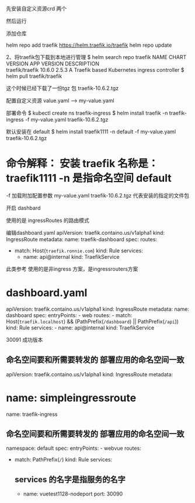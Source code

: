 先安装自定义资源crd 两个

然后运行




添加仓库 

helm repo add traefik https://helm.traefik.io/traefik
helm repo update



2、将traefik包下载到本地进行管理
$ helm  search repo traefik
NAME           	CHART VERSION	APP VERSION	DESCRIPTION                                  
traefik/traefik	10.6.0       	2.5.3      	A Traefik based Kubernetes ingress controller
$ helm pull traefik/traefik

这个时候已经下载了一份tgz 包
traefik-10.6.2.tgz

配置自定义资源 value.yaml  --> my-value.yaml


部署命令
$ kubectl create ns traefik-ingress
$ helm install traefik -n traefik-ingress -f my-value.yaml  traefik-10.6.2.tgz

默认安装在 default
$ helm install traefik1111 -n default -f my-value.yaml  traefik-10.6.2.tgz
# 命令解释： 安装 traefik   名称是：traefik1111  -n 是指命名空间 default
-f 加载附加配置参数 my-value.yaml   traefik-10.6.2.tgz 代表安装的指定的文件包



开启 dashbard 

使用的是 ingressRoutes 的路由模式


编辑dashboard.yaml
apiVersion: traefik.containo.us/v1alpha1
kind: IngressRoute
metadata:
  name: traefik-dashboard
spec:
  routes:
  - match: Host(`traefik.ronnie.com`)
    kind: Rule
    services:
    - name: api@internal
      kind: TraefikService


此类参考 使用的是非ingress 方案，是ingressrouters方案

# dashboard.yaml
apiVersion: traefik.containo.us/v1alpha1
kind: IngressRoute
metadata:
  name: dashboard
spec:
  entryPoints:
    - web
  routes:
    - match: Host(`traefik.localhost`) && (PathPrefix(`/dashboard`) || PathPrefix(`/api`))
      kind: Rule
      services:
        - name: api@internal
          kind: TraefikService




30091 成功版本

## 命名空间要和所需要转发的 部署应用的命名空间一致

apiVersion: traefik.containo.us/v1alpha1
kind: IngressRoute
metadata:
  # name: simpleingressroute
  name: traefik-ingress
## 命名空间要和所需要转发的 部署应用的命名空间一致
  namespace: default
spec:
  entryPoints:
    - webvue
  routes:
  - match: PathPrefix(`/`)
    kind: Rule
    services:
    ## services 的名字是指服务的名字
    - name: vuetest1128-nodeport
      port: 30090







